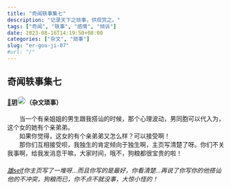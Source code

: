 ```yaml
---
title: "奇闻轶事集七"
description: "记录天下之琐事，供观赏之。"
tags: ["奇闻", "轶事", "感情", "倾诉"]
date: 2023-08-16T14:19:50+08:00
categories: ["杂文", "琐事"]
slug: "er-gou-ji-07"
#url: "/"
---
```


## 奇闻轶事集七
#### [🎀玥]()<img src="https://images.tuodan.tech/i1/1690214423074125797/Fn9Bju25oHcPzkFhcFFtpCODZth2_03-img132" style="width:20px; height:20px; border-radius:10px;"/>（杂文琐事）

&emsp;&emsp;当一个有亲姐姐的男生跟我搭讪的时候，那个心理波动，男同胞可以代入为，这个女的她有个亲弟弟。  
&emsp;&emsp;如果你觉得，这女的有个亲弟弟又怎么样？可以接受啊！  
&emsp;&emsp;那你们互相接受呗，我独生的肯定倾向于独生啊，主页写清楚了呀。你们不关我事啊，给我发消息干嘛，大家时间，哦不，狗粮都很宝贵的啦！


###### [雄self](http://images.tuodan.tech/i1/1689696023076419538/68f1ed6710846fb6c5af0832924ae771_02.jpg-img132)你主页写了一堆呀…而且你写的是最好，你看清楚…再说了你写你的他搭讪他的不冲突，狗粮而已，你不点不就没事，大惊小怪的！